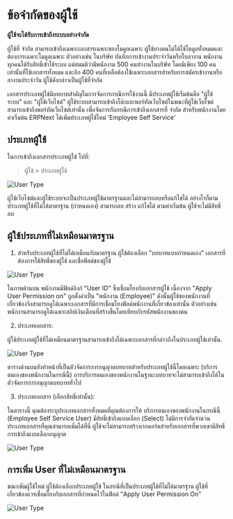 <!-- add-breadcrumbs -->
# ข้อจำกัดของผู้ใช้

**ผู้ใช้จะได้รับการเข้าถึงระบบอย่างจำกัด**

ผู้ใช้ที่ จำกัด สามารถเข้าถึงเฉพาะเอกสารเฉพาะของโมดูลเฉพาะ ผู้ใช้บางคนไม่ได้ใช้โมดูลทั้งหมดและต้องการเฉพาะโมดูลเฉพาะ ตัวอย่างเช่น ในบริษัท บันทึกการเข้างานประจำวันหรือใบลางาน พนักงานทุกคนได้รับสิทธิ์เข้าใช้ระบบ แต่สมมติว่ามีพนักงาน 500 คนทำงานในบริษัท โดยมีเพียง 100 คนเท่านั้นที่ใช้เอกสารทั้งหมด และอีก 400 คนที่เหลือต้องใช้เฉพาะเอกสารสำหรับการสมัครเข้างานหรือลางานประจำวัน ผู้ใช้ดังกล่าวเป็นผู้ใช้ที่จำกัด

เอกสารประเภทผู้ใช้มีบทบาทสำคัญในการจัดการกรณีการใช้งานนี้ มีประเภทผู้ใช้เริ่มต้นคือ "ผู้ใช้ระบบ" และ "ผู้ใช้เว็บไซต์" ผู้ใช้ระบบสามารถเข้าถึงโต๊ะและพอร์ทัลเว็บไซต์ในขณะที่ผู้ใช้เว็บไซต์สามารถเข้าถึงพอร์ทัลเว็บไซต์เท่านั้น เพื่อจัดการกับกรณีการเข้าถึงเอกสารที่ จำกัด สำหรับพนักงานโดยค่าเริ่มต้น ERPNext ได้เพิ่มประเภทผู้ใช้ใหม่ 'Employee Self Service'

## ประเภทผู้ใช้

ในการเข้าถึงเอกสารประเภทผู้ใช้ ไปที่:

> ผู้ใช้ > ประเภทผู้ใช้

<img class="screenshot" alt="User Type" src="{{docs_base_url}}/assets/img/users-and-permissions/user-type.png">

ผู้ใช้เว็บไซต์และผู้ใช้ระบบจะเป็นประเภทผู้ใช้มาตรฐานและไม่สามารถลบหรือแก้ไขได้ อย่างไรก็ตาม ประเภทผู้ใช้ที่ไม่ได้มาตรฐาน (กำหนดเอง) สามารถลบ สร้าง แก้ไขได้ ตามค่าเริ่มต้น ผู้ใช้จะไม่มีสิทธิ์ลบ

## ผู้ใช้ประเภทที่ไม่เหมือนมาตรฐาน

1) สำหรับประเภทผู้ใช้ที่ไม่ได้เหมือนกับมาตรฐาน ผู้ใช้ต้องเลือก "บทบาทแบบกำหนดเอง" เอกสารที่ต้องการใช้สิทธิ์ของผู้ใช้ และชื่อฟิลด์ของผู้ใช้

<img class="screenshot" alt="User Type" src="{{docs_base_url}}/assets/img/users-and-permissions/user-type-role.png">

ในภาพด้านบน พนักงานมีฟิลด์ลิงก์ "User ID" ซึ่งเชื่อมโยงกับเอกสารผู้ใช้ เนื่องจาก "Apply User Permission on" ถูกตั้งค่าเป็น "พนักงาน (Employee)" ดังนั้นผู้ใช้ของพนักงานที่เกี่ยวข้องจึงสามารถดูได้เฉพาะเอกสารที่มีการเชื่อมโยงฟิลด์พนักงานที่เกี่ยวข้องเท่านั้น ตัวอย่างเช่น พนักงานสามารถดูได้เฉพาะสลิปเงินเดือนที่สร้างขึ้นโดยเทียบกับรหัสพนักงานของตน

2) ประเภทเอกสาร:

ผู้ใช้ประเภทผู้ใช้ที่ไม่เหมือนมาตรฐานสามารถเข้าถึงได้เฉพาะเอกสารที่กล่าวถึงในประเภทผู้ใช้เท่านั้น.

<img class="screenshot" alt="User Type" src="{{docs_base_url}}/assets/img/users-and-permissions/user-type-document-type.png">

ตารางด้านบนยังทำหน้าที่เป็นตัวจัดการการอนุญาตบทบาทสำหรับประเภทผู้ใช้นี้โดยเฉพาะ (บริการตนเองของพนักงานในกรณีนี้) การบริการตนเองของพนักงานในฐานะบทบาทจะไม่สามารถเข้าถึงได้ในตัวจัดการการอนุญาตบทบาททั่วไป

3) ประเภทเอกสาร (เลือกสิทธิ์เท่านั้น):

ในตารางนี้ คุณต้องระบุประเภทเอกสารทั้งหมดที่คุณต้องการให้ บริการตนเองของพนักงานในกรณีนี้ (Employee Self Service User) มีสิทธิ์เข้าถึงแบบเลือก (Select) ไม่มีการจำกัดจำนวนประเภทเอกสารที่คุณสามารถเพิ่มได้ที่นี่ ผู้ใช้จะไม่สามารถสร้างเรกคอร์ดสำหรับเอกสารที่พวกเขามีสิทธิ์การเข้าถึงแบบเลือกอนุญาต

<img class="screenshot" alt="User Type" src="{{docs_base_url}}/assets/img/users-and-permissions/user-type-select-perm.png">

## การเพิ่ม User ที่ไม่เหมือนมาตรฐาน

ขณะเพิ่มผู้ใช้ใหม่ ผู้ใช้ต้องเลือกประเภทผู้ใช้ ในกรณีที่เป็นประเภทผู้ใช้ที่ไม่ได้มาตรฐาน ผู้ใช้ที่เกี่ยวข้องควรเชื่อมโยงกับเอกสารที่กำหนดไว้ในฟิลด์ "Apply User Permission On"


<img class="screenshot" alt="User Type" src="{{docs_base_url}}/assets/img/users-and-permissions/limited-access-user.png">
